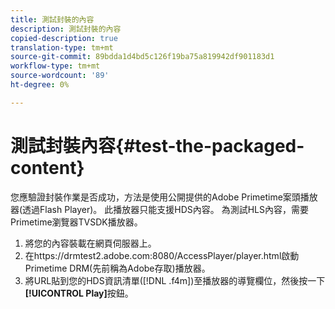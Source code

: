 ```yaml
---
title: 測試封裝的內容
description: 測試封裝的內容
copied-description: true
translation-type: tm+mt
source-git-commit: 89bdda1d4bd5c126f19ba75a819942df901183d1
workflow-type: tm+mt
source-wordcount: '89'
ht-degree: 0%

---
```



# 測試封裝內容{#test-the-packaged-content}

您應驗證封裝作業是否成功，方法是使用公開提供的Adobe Primetime案頭播放器(透過Flash Player)。 此播放器只能支援HDS內容。 為測試HLS內容，需要Primetime瀏覽器TVSDK播放器。

1. 將您的內容裝載在網頁伺服器上。
1. 在https://drmtest2.adobe.com:8080/AccessPlayer/player.html啟動Primetime DRM(先前稱為Adobe存取)播放器。
1. 將URL貼到您的HDS資訊清單([!DNL .f4m])至播放器的導覽欄位，然後按一下&#x200B;**[!UICONTROL Play]**&#x200B;按鈕。
